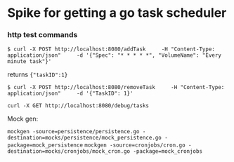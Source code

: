 # Spike for getting a go task scheduler

### http test commands

`$ curl -X POST http://localhost:8080/addTask     -H "Content-Type: application/json"     -d '{"Spec": "* * * * *", "VolumeName": "Every minute task"}'`

returns `{"taskID":1}`


`$ curl -X POST http://localhost:8080/removeTask     -H "Content-Type: application/json"     -d '{"TaskID": 1}'`


`curl -X GET http://localhost:8080/debug/tasks`

Mock gen:

`mockgen -source=persistence/persistence.go -destination=mocks/persistence/mock_persistence.go -package=mock_persistence`
`mockgen -source=cronjobs/cron.go -destination=mocks/cronjobs/mock_cron.go -package=mock_cronjobs`
